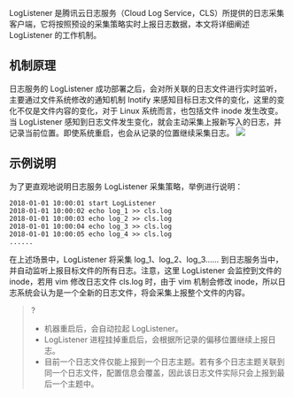 LogListener 是腾讯云日志服务（Cloud Log Service，CLS）所提供的日志采集客户端，它将按照预设的采集策略实时上报日志数据，本文将详细阐述 LogListener 的工作机制。

## 机制原理 
日志服务的 LogListener 成功部署之后，会对所关联的日志文件进行实时监听，主要通过文件系统修改的通知机制 Inotify 来感知目标日志文件的变化，这里的变化不仅是文件内容的变化，对于 Linux 系统而言，也包括文件 inode 发生改变。当 LogListener 感知到日志文件发生变化，就会主动采集上报新写入的日志，并记录当前位置。即使系统重启，也会从记录的位置继续采集日志。
![](https://main.qcloudimg.com/raw/db2059de9d116cf1df33ea4587af3910.png)

## 示例说明
为了更直观地说明日志服务 LogListener 采集策略，举例进行说明：
```shell
2018-01-01 10:00:01 start LogListener
2018-01-01 10:00:02 echo log_1 >> cls.log
2018-01-01 10:00:03 echo log_2 >> cls.log
2018-01-01 10:00:04 echo log_3 >> cls.log
2018-01-01 10:00:05 echo log_4 >> cls.log
......
```
在上述场景中，LogListener 将采集 log_1、log_2、log_3…… 到日志服务当中，并自动监听上报目标文件的所有日志。注意，这里 LogListener 会监控到文件的 inode，若用 vim 修改日志文件 cls.log 时，由于 vim 机制会修改 inode，所以日志系统会认为是一个全新的日志文件，将会采集上报整个文件的内容。
>?
> - 机器重启后，会自动拉起 LogListener。
> - LogListener 进程挂掉重启后，会根据所记录的偏移位置继续上报日志。
> - 目前一个日志文件仅能上报到一个日志主题。若有多个日志主题关联到同一个日志文件，配置信息会覆盖，因此该日志文件实际只会上报到最后一个主题中。

